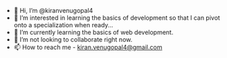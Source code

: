 - 👋 Hi, I’m @kiranvenugopal4
- 👀 I’m interested in learning the basics of development so that I can pivot onto a specialization when ready...
- 🌱 I’m currently learning the basics of web development.
- 💞️ I’m not looking to collaborate right now.
- 📫 How to reach me - kiran.venugopal4@gmail.com

<!---
kiranvenugopal4/kiranvenugopal4 is a ✨ special ✨ repository because its `README.md` (this file) appears on your GitHub profile.
You can click the Preview link to take a look at your changes.
--->
